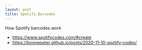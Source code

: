 ```yaml
---
layout: post
title: Spotify Barcodes
---
```


How Spotify barcodes work

- <https://www.spotifycodes.com/#create>
- <https://boonepeter.github.io/posts/2020-11-10-spotify-codes/>
